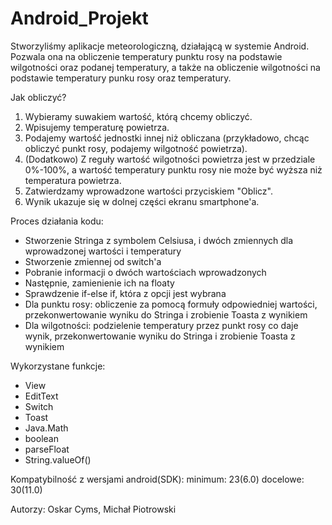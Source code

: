 # Android_Projekt

Stworzyliśmy aplikacje meteorologiczną, działającą w systemie Android.
Pozwala ona na obliczenie temperatury punktu rosy na podstawie wilgotności oraz podanej temperatury, 
a także na obliczenie wilgotności na podstawie temperatury punku rosy oraz temperatury.

Jak obliczyć?
1. Wybieramy suwakiem wartość, którą chcemy obliczyć.
2. Wpisujemy temperaturę powietrza.
3. Podajemy wartość jednostki innej niż obliczana 
(przykładowo, chcąc obliczyć punkt rosy, podajemy wilgotność powietrza).
4. (Dodatkowo) Z reguły wartość wilgotności powietrza jest w przedziale 0%-100%, a wartość temperatury punktu rosy nie może być wyższa niż temperatura powietrza.
5. Zatwierdzamy wprowadzone wartości przyciskiem "Oblicz".
6. Wynik ukazuje się w dolnej części ekranu smartphone'a.

Proces działania kodu:

+ Stworzenie Stringa z symbolem Celsiusa, i dwóch zmiennych dla wprowadzonej wartości i temperatury
+ Stworzenie zmiennej od switch'a
+ Pobranie informacji o dwóch wartościach wprowadzonych
+ Następnie, zamienienie ich na floaty
+ Sprawdzenie if-else if, która z opcji jest wybrana
+ Dla punktu rosy: obliczenie za pomocą formuły odpowiedniej wartości, 
przekonwertowanie wyniku do Stringa i zrobienie Toasta z wynikiem
+ Dla wilgotności: podzielenie temperatury przez punkt rosy co daje wynik, 
przekonwertowanie wyniku do Stringa i zrobienie Toasta z wynikiem

Wykorzystane funkcje:

+ View
+ EditText
+ Switch
+ Toast
+ Java.Math
+ boolean
+ parseFloat
+ String.valueOf()

Kompatybilność z wersjami android(SDK): 
minimum: 23(6.0)
docelowe: 30(11.0)

Autorzy: Oskar Cyms, Michał Piotrowski
